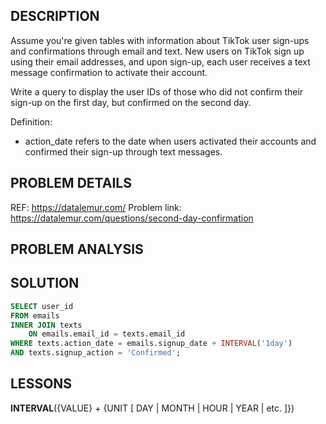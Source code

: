 ## DESCRIPTION
Assume you're given tables with information about TikTok user sign-ups and confirmations through email and text. New users on TikTok sign up using their email addresses, and upon sign-up, each user receives a text message confirmation to activate their account.

Write a query to display the user IDs of those who did not confirm their sign-up on the first day, but confirmed on the second day.

Definition:
- action_date refers to the date when users activated their accounts and confirmed their sign-up through text messages.

## PROBLEM DETAILS
REF: <https://datalemur.com/>
Problem link: <https://datalemur.com/questions/second-day-confirmation>

## PROBLEM ANALYSIS

## SOLUTION
```sql
SELECT user_id
FROM emails
INNER JOIN texts
    ON emails.email_id = texts.email_id
WHERE texts.action_date = emails.signup_date + INTERVAL('1day')
AND texts.signup_action = 'Confirmed';
```

## LESSONS
**INTERVAL**({VALUE} + {UNIT [ DAY | MONTH | HOUR | YEAR | etc. ]})

